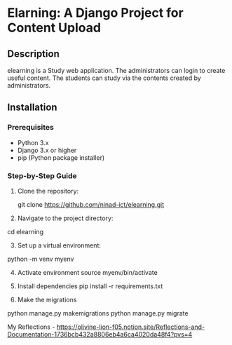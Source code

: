 # Elarning: A Django Project for Content Upload

## Description

elearning is a Study web application. The administrators can login to create useful content. The students can study via the contents created by administrators.


## Installation

### Prerequisites
- Python 3.x
- Django 3.x or higher
- pip (Python package installer)

### Step-by-Step Guide

1. Clone the repository:

   git clone https://github.com/ninad-ict/elearning.git
   

2. Navigate to the project directory:

cd elearning

3. Set up a virtual environment:

python -m venv myenv

4. Activate environment
source myenv/bin/activate

5. Install dependencies
pip install -r requirements.txt


6. Make the migrations

python manage.py makemigrations
python manage.py migrate





My Reflections - https://olivine-lion-f05.notion.site/Reflections-and-Documentation-1736bcb432a8806eb4a6ca4020da48f4?pvs=4